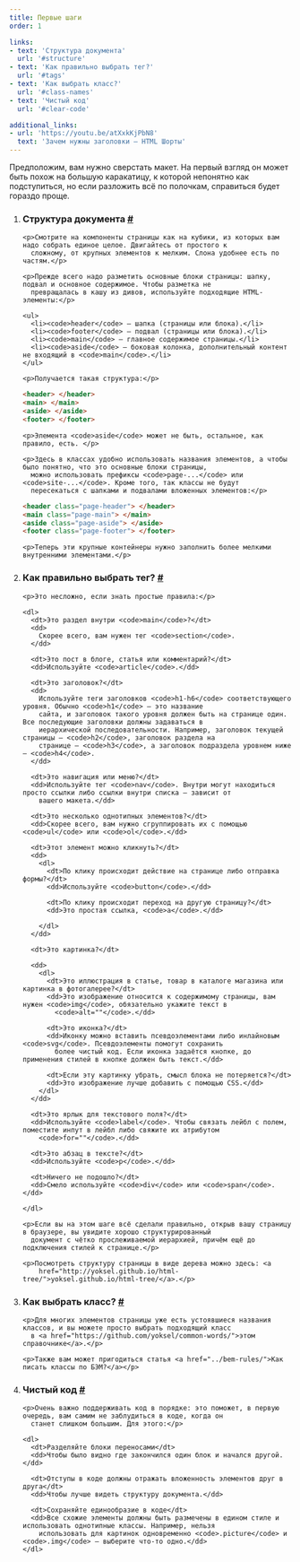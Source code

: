```yaml
---
title: Первые шаги
order: 1

links:
- text: 'Cтруктура документа'
  url: '#structure'
- text: 'Как правильно выбрать тег?'
  url: '#tags'
- text: 'Как выбрать класс?'
  url: '#class-names'
- text: 'Чистый код'
  url: '#clear-code'

additional_links:
- url: 'https://youtu.be/atXxkKjPbN8'
  text: 'Зачем нужны заголовки — HTML Шорты'
---
```


<div class="intro">
  Предположим, вам нужно сверстать макет. На первый взгляд он может быть похож на большую каракатицу, к которой
  непонятно как подступиться, но если разложить всё по полочкам, справиться будет гораздо проще.
</div>

<ol>
  <li>
    <h3 id="structure">Cтруктура документа <a class="post__anchor" href="#structure">#</a></h3>

    <p>Смотрите на компоненты страницы как на кубики, из которых вам надо собрать единое целое. Двигайтесь от простого к
      сложному, от крупных элементов к мелким. Слона удобнее есть по частям.</p>

    <p>Прежде всего надо разметить основные блоки страницы: шапку, подвал и основное содержимое. Чтобы разметка не
      превращалась в кашу из дивов, используйте подходящие HTML-элементы:</p>

    <ul>
      <li><code>header</code> — шапка (страницы или блока).</li>
      <li><code>footer</code> — подвал (страницы или блока).</li>
      <li><code>main</code> — главное содержимое страницы.</li>
      <li><code>aside</code> — боковая колонка, дополнительный контент не входящий в <code>main</code>.</li>
    </ul>

    <p>Получается такая структура:</p>

```html
<header> </header>
<main> </main>
<aside> </aside>
<footer> </footer>
```

    <p>Элемента <code>aside</code> может не быть, остальное, как правило, есть. </p>

    <p>Здесь в классах удобно использовать названия элементов, а чтобы было понятно, что это основные блоки страницы,
      можно использовать префиксы <code>page-...</code> или <code>site-...</code>. Кроме того, так классы не будут
      пересекаться c шапками и подвалами вложенных элементов:</p>

```html
<header class="page-header"> </header>
<main class="page-main"> </main>
<aside class="page-aside"> </aside>
<footer class="page-footer"> </footer>
```

    <p>Теперь эти крупные контейнеры нужно заполнить более мелкими внутренними элементами.</p>
  </li>

  <li>
    <h3 id="tags">Как правильно выбрать тег? <a class="post__anchor" href="#tags">#</a></h3>

    <p>Это несложно, если знать простые правила:</p>

    <dl>
      <dt>Это раздел внутри <code>main</code>?</dt>
      <dd>
        Скорее всего, вам нужен тег <code>section</code>.
      </dd>

      <dt>Это пост в блоге, статья или комментарий?</dt>
      <dd>Используйте <code>article</code>.</dd>

      <dt>Это заголовок?</dt>
      <dd>
        Используйте теги заголовков <code>h1-h6</code> соответствующего уровня. Обычно <code>h1</code> — это название
        сайта, и заголовок такого уровня должен быть на странице один. Все последующие заголовки должны задаваться в
        иерархической последовательности. Например, заголовок текущей страницы — <code>h2</code>, заголовок раздела на
        странице — <code>h3</code>, а заголовок подраздела уровнем ниже — <code>h4</code>.
      </dd>

      <dt>Это навигация или меню?</dt>
      <dd>Используйте тег <code>nav</code>. Внутри могут находиться просто ссылки либо ссылки внутри списка — зависит от
        вашего макета.</dd>

      <dt>Это несколько однотипных элементов?</dt>
      <dd>Скорее всего, вам нужно сгруппировать их с помощью <code>ul</code> или <code>ol</code>.</dd>

      <dt>Этот элемент можно кликнуть?</dt>
      <dd>
        <dl>
          <dt>По клику происходит действие на странице либо отправка формы?</dt>
          <dd>Используйте <code>button</code>.</dd>

          <dt>По клику происходит переход на другую страницу?</dt>
          <dd>Это простая ссылка, <code>a</code>.</dd>

        </dl>
      </dd>

      <dt>Это картинка?</dt>

      <dd>
        <dl>
          <dt>Это иллюстрация в статье, товар в каталоге магазина или картинка в фотогалерее?</dt>
          <dd>Это изображение относится к содержимому страницы, вам нужен <code>img</code>, обязательно укажите текст в
            <code>alt=""</code>.</dd>

          <dt>Это иконка?</dt>
          <dd>Иконку можно вставить псевдоэлементами либо инлайновым <code>svg</code>. Псевдоэлементы помогут сохранить
            более чистый код. Если иконка задаётся кнопке, до применения стилей в кнопке должен быть текст.</dd>

          <dt>Если эту картинку убрать, смысл блока не потеряется?</dt>
          <dd>Это изображение лучше добавить с помощью CSS.</dd>
        </dl>
      </dd>

      <dt>Это ярлык для текстового поля?</dt>
      <dd>Используйте <code>label</code>. Чтобы связать лейбл с полем, поместите инпут в лейбл либо свяжите их атрибутом
        <code>for=""</code>.</dd>

      <dt>Это абзац в тексте?</dt>
      <dd>Используйте <code>p</code>.</dd>

      <dt>Ничего не подошло?</dt>
      <dd>Смело используйте <code>div</code> или <code>span</code>.</dd>

    </dl>

    <p>Если вы на этом шаге всё сделали правильно, открыв вашу страницу в браузере, вы увидите хорошо структурированный
      документ с чётко прослеживаемой иерархией, причём ещё до подключения стилей к странице.</p>

    <p>Посмотреть структуру страницы в виде дерева можно здесь: <a
        href="http://yoksel.github.io/html-tree/">yoksel.github.io/html-tree/</a>.</p>
  </li>

  <li>
    <h3 id="class-names">Как выбрать класс? <a class="post__anchor" href="#class-names">#</a></h3>

    <p>Для многих элементов страницы уже есть устоявшиеся названия классов, и вы можете просто выбрать подходящий класс
      в <a href="https://github.com/yoksel/common-words/">этом справочнике</a>.</p>

    <p>Также вам может пригодиться статья <a href="../bem-rules/">Как писать классы по БЭМ?</a></p>
  </li>

  <li>
    <h3 id="clear-code">Чистый код <a class="post__anchor" href="#clear-code">#</a></h3>

    <p>Очень важно поддерживать код в порядке: это поможет, в первую очередь, вам самим не заблудиться в коде, когда он
      станет слишком большим. Для этого:</p>

    <dl>
      <dt>Разделяйте блоки переносами</dt>
      <dd>Чтобы было видно где закончился один блок и начался другой.</dd>

      <dt>Отступы в коде должны отражать вложенность элементов друг в друга</dt>
      <dd>Чтобы лучше видеть структуру документа.</dd>

      <dt>Сохраняйте единообразие в коде</dt>
      <dd>Все схожие элементы должны быть размечены в едином стиле и использовать однотипные классы. Например, нельзя
        использовать для картинок одновременно <code>.picture</code> и <code>.img</code> — выберите что-то одно.</dd>
    </dl>
  </li>
</ol>
